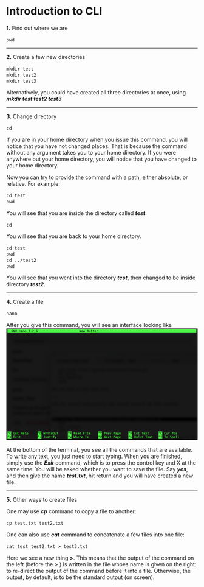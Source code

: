 Introduction to CLI
=======================

**1\.** Find out where we are

    pwd

---

**2\.** Create a few new directories

    mkdir test
    mkdir test2
    mkdir test3

Alternatively, you could have created all three directories at once, using ***mkdir test test2 test3***

---

**3\.** Change directory

    cd

If you are in your home directory when you issue this command, you will notice that you have not changed places. That is because the command without any argument takes you to your home directory. If you were anywhere but your home directory, you will notice that you have changed to your home directory.

Now you can try to provide the command with a path, either absolute, or relative. For example:

    cd test
    pwd

You will see that you are inside the directory called ***test***.

    cd

You will see that you are back to your home directory.

    cd test
    pwd
    cd ../test2
    pwd

You will see that you went into the directory ***test***, then changed to be inside directory ***test2***.

---

**4\.** Create a file

    nano

After you give this command, you will see an interface looking like ![nano.1](./nano.1.png)

At the bottom of the terminal, you see all the commands that are available. To write any text, you just need to start typing. When you are finished, simply use the ***Exit*** command, which is to press the control key and X at the same time. You will be asked whether you want to save the file. Say ***yes***, and then give the name ***test.txt***, hit return and you will have created a new file.

---

**5\.** Other ways to create files

One may use ***cp*** command to copy a file to another:

    cp test.txt test2.txt

One can also use ***cat*** command to concatenate a few files into one file:

    cat test test2.txt > test3.txt

Here we see a new thing ***\>***. This means that the output of the command on the left (before the > ) is written in the file whoes name is given on the right: to re-direct the output of the command before it into a file. Otherwise, the output, by default, is to be the standard output (on screen).
